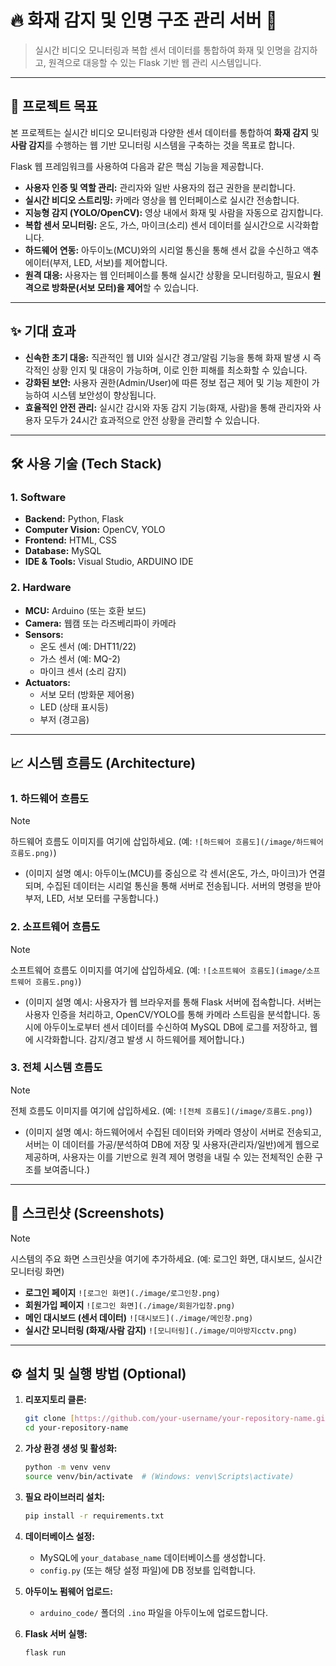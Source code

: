 # 🔥 화재 감지 및 인명 구조 관리 서버 🧑

> 실시간 비디오 모니터링과 복합 센서 데이터를 통합하여 화재 및 인명을 감지하고, 원격으로 대응할 수 있는 Flask 기반 웹 관리 시스템입니다.

---

## 🚀 프로젝트 목표

본 프로젝트는 실시간 비디오 모니터링과 다양한 센서 데이터를 통합하여 **화재 감지** 및 **사람 감지**를 수행하는 웹 기반 모니터링 시스템을 구축하는 것을 목표로 합니다.

Flask 웹 프레임워크를 사용하여 다음과 같은 핵심 기능을 제공합니다.

* **사용자 인증 및 역할 관리:** 관리자와 일반 사용자의 접근 권한을 분리합니다.
* **실시간 비디오 스트리밍:** 카메라 영상을 웹 인터페이스로 실시간 전송합니다.
* **지능형 감지 (YOLO/OpenCV):** 영상 내에서 화재 및 사람을 자동으로 감지합니다.
* **복합 센서 모니터링:** 온도, 가스, 마이크(소리) 센서 데이터를 실시간으로 시각화합니다.
* **하드웨어 연동:** 아두이노(MCU)와의 시리얼 통신을 통해 센서 값을 수신하고 액추에이터(부저, LED, 서보)를 제어합니다.
* **원격 대응:** 사용자는 웹 인터페이스를 통해 실시간 상황을 모니터링하고, 필요시 **원격으로 방화문(서보 모터)을 제어**할 수 있습니다.

---

## ✨ 기대 효과

* **신속한 초기 대응:** 직관적인 웹 UI와 실시간 경고/알림 기능을 통해 화재 발생 시 즉각적인 상황 인지 및 대응이 가능하며, 이로 인한 피해를 최소화할 수 있습니다.
* **강화된 보안:** 사용자 권한(Admin/User)에 따른 정보 접근 제어 및 기능 제한이 가능하여 시스템 보안성이 향상됩니다.
* **효율적인 안전 관리:** 실시간 감시와 자동 감지 기능(화재, 사람)을 통해 관리자와 사용자 모두가 24시간 효과적으로 안전 상황을 관리할 수 있습니다.

---

## 🛠️ 사용 기술 (Tech Stack)

### 1. Software
* **Backend:** Python, Flask
* **Computer Vision:** OpenCV, YOLO
* **Frontend:** HTML, CSS
* **Database:** MySQL
* **IDE & Tools:** Visual Studio, ARDUINO IDE

### 2. Hardware
* **MCU:** Arduino (또는 호환 보드)
* **Camera:** 웹캠 또는 라즈베리파이 카메라
* **Sensors:**
    * 온도 센서 (예: DHT11/22)
    * 가스 센서 (예: MQ-2)
    * 마이크 센서 (소리 감지)
* **Actuators:**
    * 서보 모터 (방화문 제어용)
    * LED (상태 표시등)
    * 부저 (경고음)

---

## 📈 시스템 흐름도 (Architecture)

### 1. 하드웨어 흐름도

> [!NOTE]
> 하드웨어 흐름도 이미지를 여기에 삽입하세요.
> (예: `![하드웨어 흐름도](/image/하드웨어 흐름도.png)`)

* (이미지 설명 예시: 아두이노(MCU)를 중심으로 각 센서(온도, 가스, 마이크)가 연결되며, 수집된 데이터는 시리얼 통신을 통해 서버로 전송됩니다. 서버의 명령을 받아 부저, LED, 서보 모터를 구동합니다.)

### 2. 소프트웨어 흐름도

> [!NOTE]
> 소프트웨어 흐름도 이미지를 여기에 삽입하세요.
> (예: `![소프트웨어 흐름도](image/소프트웨어 흐름도.png)`)

* (이미지 설명 예시: 사용자가 웹 브라우저를 통해 Flask 서버에 접속합니다. 서버는 사용자 인증을 처리하고, OpenCV/YOLO를 통해 카메라 스트림을 분석합니다. 동시에 아두이노로부터 센서 데이터를 수신하여 MySQL DB에 로그를 저장하고, 웹에 시각화합니다. 감지/경고 발생 시 하드웨어를 제어합니다.)

### 3. 전체 시스템 흐름도

> [!NOTE]
> 전체 흐름도 이미지를 여기에 삽입하세요.
> (예: `![전체 흐름도](/image/흐름도.png)`)

* (이미지 설명 예시: 하드웨어에서 수집된 데이터와 카메라 영상이 서버로 전송되고, 서버는 이 데이터를 가공/분석하여 DB에 저장 및 사용자(관리자/일반)에게 웹으로 제공하며, 사용자는 이를 기반으로 원격 제어 명령을 내릴 수 있는 전체적인 순환 구조를 보여줍니다.)

---

## 📸 스크린샷 (Screenshots)

> [!NOTE]
> 시스템의 주요 화면 스크린샷을 여기에 추가하세요. (예: 로그인 화면, 대시보드, 실시간 모니터링 화면)

* **로그인 페이지**
    `![로그인 화면](./image/로그인창.png)`
* **회원가입 페이지**
    `![로그인 화면](./image/회원가입창.png)`
* **메인 대시보드 (센서 데이터)**
    `![대시보드](./image/메인창.png)`
* **실시간 모니터링 (화재/사람 감지)**
    `![모니터링](./image/미아방지cctv.png)`

---

## ⚙️ 설치 및 실행 방법 (Optional)

1.  **리포지토리 클론:**
    ```bash
    git clone [https://github.com/your-username/your-repository-name.git](https://github.com/your-username/your-repository-name.git)
    cd your-repository-name
    ```

2.  **가상 환경 생성 및 활성화:**
    ```bash
    python -m venv venv
    source venv/bin/activate  # (Windows: venv\Scripts\activate)
    ```

3.  **필요 라이브러리 설치:**
    ```bash
    pip install -r requirements.txt
    ```

4.  **데이터베이스 설정:**
    * MySQL에 `your_database_name` 데이터베이스를 생성합니다.
    * `config.py` (또는 해당 설정 파일)에 DB 정보를 입력합니다.

5.  **아두이노 펌웨어 업로드:**
    * `arduino_code/` 폴더의 `.ino` 파일을 아두이노에 업로드합니다.

6.  **Flask 서버 실행:**
    ```bash
    flask run
    ```
